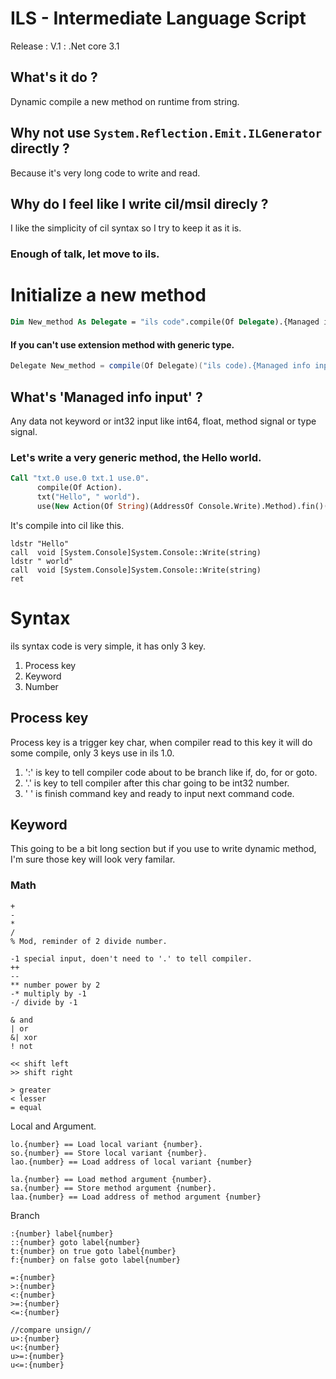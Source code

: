 # ILS - Intermediate Language Script

Release : V.1 : .Net core 3.1


## What's it do ?
Dynamic compile a new method on runtime from string.

## Why not use `System.Reflection.Emit.ILGenerator` directly ?
Because it's very long code to write and read.

## Why do I feel like I write cil/msil direcly ?
I like the simplicity of cil syntax so I try to keep it as it is.

### Enough of talk, let move to ils.

# Initialize a new method

```vb
Dim New_method As Delegate = "ils code".compile(Of Delegate).{Managed info input}.fin()
```
#### If you can't use extension method with generic type.
```C#
Delegate New_method = compile(Of Delegate)("ils code).{Managed info input}.fin()"
```

## What's 'Managed info input' ?
Any data not keyword or int32 input like int64, float, method signal or type signal.

### Let's write a very generic method, the Hello world.
```vb
Call "txt.0 use.0 txt.1 use.0".
      compile(Of Action).
      txt("Hello", " world").
      use(New Action(Of String)(AddressOf Console.Write).Method).fin()()
```

It's compile into cil like this.

```cil
ldstr "Hello"
call  void [System.Console]System.Console::Write(string)
ldstr " world"
call  void [System.Console]System.Console::Write(string)
ret
```

# Syntax
ils syntax code is very simple, it has only 3 key.
1. Process key
2. Keyword
3. Number

## Process key
Process key is a trigger key char, when compiler read to this key it will do some compile, only 3 keys use in ils 1.0.
1. ':' is key to tell compiler code about to be branch like if, do, for or goto.
2. '.' is key to tell compiler after this char going to be int32 number.
3. ' ' is finish command key and ready to input next command code.

## Keyword
This going to be a bit long section but if you use to write dynamic method, I'm sure those key will look very familar.

### Math
```
+
-
*
/
% Mod, reminder of 2 divide number.

-1 special input, doen't need to '.' to tell compiler.
++
--
** number power by 2
-* multiply by -1
-/ divide by -1

& and
| or
&| xor
! not

<< shift left
>> shift right

> greater
< lesser
= equal
```

Local and Argument.
```
lo.{number} == Load local variant {number}.
so.{number} == Store local variant {number}.
lao.{number} == Load address of local variant {number}

la.{number} == Load method argument {number}.
sa.{number} == Store method argument {number}.
laa.{number} == Load address of method argument {number}
```
Branch
```
:{number} label{number}
::{number} goto label{number}
t:{number} on true goto label{number}
f:{number} on false goto label{number}

=:{number}
>:{number}
<:{number}
>=:{number}
<=:{number}

//compare unsign//
u>:{number}
u<:{number}
u>=:{number}
u<=:{number}
```

